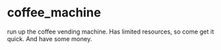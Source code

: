 # coffee_machine

run up the coffee vending machine. Has limited resources, so come get it quick. And have some money.
